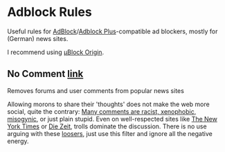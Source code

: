 # Adblock Rules

Useful rules for
[AdBlock](https://getadblock.com)/[Adblock Plus](https://adblockplus.org/)-compatible
ad blockers, mostly for (German) news sites.

I recommend using [µBlock Origin](https://github.com/gorhill/uBlock).

## No Comment [link](https://raw.githubusercontent.com/cwickert/adblock-rules/master/no-comment.txt)

Removes forums and user comments from popular news sites

Allowing morons to share their 'thoughts' does not make the web more social,
quite the contrary: [Many comments are racist, xenophobic, misogynic](https://www.theguardian.com/technology/2016/apr/12/the-dark-side-of-guardian-comments),
or just plain stupid. Even on	well-respected sites like [The New York Times](http://www.nytimes.com)
or [Die Zeit](http://www.zeit.de), trolls dominate the discussion. There is no
use arguing with these [loosers](https://www.washingtonpost.com/news/the-intersect/wp/2015/07/20/men-who-harass-women-online-are-quite-literally-losers-new-study-finds),
just use this filter and ignore all the negative energy.

